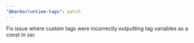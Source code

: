 ```yaml
---
"@marko/runtime-tags": patch
---
```


Fix issue where custom tags were incorrectly outputting tag variables as a const in ssr.

